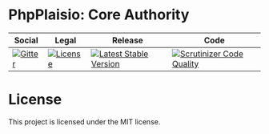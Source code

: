 # PhpPlaisio: Core Authority

<table>
<thead>
<tr>
<th>Social</th>
<th>Legal</th>
<th>Release</th>
<th>Code</th>
</tr>
</thead>
<tbody>
<tr>
<td>
<a href="https://gitter.im/PhpPlaisio/PhpPlaisio"><img src="https://badges.gitter.im/PhpPlaisio/PhpPlaisio.svg" alt="Gitter"/></a>
</td>
<td>
<a href="https://packagist.org/packages/plaisio/authority-core
"><img src="https://poser.pugx.org/plaisio/authority-core/license" alt="License"/></a>
</td>
<td>
<a href="https://packagist.org/packages/plaisio/authority-core"><img src="https://poser.pugx.org/plaisio/authority-core/v/stable" alt="Latest Stable Version"/></a><br/>
</td>
<td>
<a href="https://scrutinizer-ci.com/g/PhpPlaisio/authority-core/?branch=master"><img src="https://scrutinizer-ci.com/g/PhpPlaisio/authority-core/badges/quality-score.png?b=master" alt="Scrutinizer Code Quality"/></a>
</td>
</tr>
</tbody>
</table>

#  License

This project is licensed under the MIT license.
